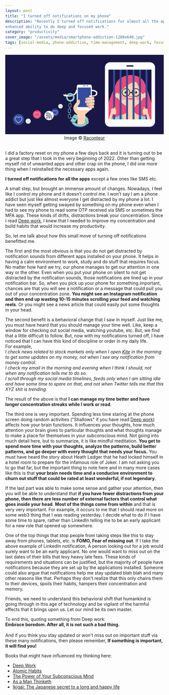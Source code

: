 ```yaml
---
layout: post
title: "I turned off notifications on my phone"
description: "Recently I turned off notifications for almost all the apps on my phone and it resulted in improved concentration,
enhanced ability to do deep and focused work."
category: "productivity"
cover_image: "/assets/media/smartphone-addiction-1280x640.jpg"
tags: [social-media, phone-addiction, time-management, deep-work, focus]
---
```


<img src="/assets/media/smartphone-addiction-1280x640.jpg" alt="Smartphone notifications keeping people chained"/>
<center>Image &copy; <a href="https://www.raconteur.net" target="_blank">Raconteur</a> </center>
<br/>

I did a factory reset on my phone a few days back and it is turning out to be a great step that I took in the very beginning of 2022. Other than getting myself rid of unwanted apps and other crap on the phone, I did one more thing when I reinstalled the necessary apps again.

**I turned off notifications for all the apps** except a few ones like SMS etc.

A small step, but brought an immense amount of changes.
Nowadays, I feel like I control my phone and it doesn’t control me.
I won’t say I am a phone addict but just like almost everyone I get distracted by my phone a lot.
I have seen myself getting swayed by something on my phone even when I had to see my phone to read some OTP received via SMS or sometimes the MFA app.
These kinds of drifts, distractions break your concentration. Since I read <a href="https://amzn.to/3HnEZIZ" target="_blank">Deep work</a>, I knew that I needed to improve my concentration and build habits that would increase my productivity.

So, let me talk about how this small move of turning off notifications benefitted me.

The first and the most obvious is that you do not get distracted by notification sounds from different apps installed on your phone.
It helps in having a calm environment to work, study and do stuff that requires focus. No matter how hard we try, our phone manages to get our attention in one way or the other.
Even when you put your phone on silent to not get distracted by the notification sounds, those notifications are lined up in your notification bar.
So, when you pick up your phone for something important, chances are that you will see a notification or a message that could pull you out of your concentration zone.
**You might see an Instagram notification and then end up wasting 10-15 minutes scrolling your feed and watching reels**.
Or you might see a news article that could easily put some thoughts in your head.

The second benefit is a behavioral change that I saw in myself.
Just like me, you must have heard that you should manage your time well.
Like, keep a window for checking out social media, watching youtube, etc. But, we find that a little difficult to follow.
But, now with my notifications turned off, I have noticed that I can have this kind of discipline or order in my daily life.<br/>
For example,<br/>
*I check news related to stock markets only when I open <a href="https://zerodha.com/open-account?c=AD2478" target="_blank">Kite</a> in the morning to get some updates on my money, not when I see any notification from money control*.<br/>
*I check my email in the morning and evening when I think I should, not when any notification tells me to do so.*<br/>
*I scroll through my social media timelines, feeds only when I am sitting idle and have some time to spare on that, and not when Twitter tells me that this XYZ shit is trending.*<br/>

The result of the above is that **I can manage my time better and have longer concentration streaks while I work or read**.

The third one is very important.
Spending less time staring at the phone screen doing random activities ("Shallows" if you have read <a href="https://amzn.to/3HnEZIZ" target="_blank">Deep work</a>) affects how your brain functions.
It influences your thoughts, how much attention your brain gives to particular thoughts and what thoughts manage to make a place for themselves in your subconscious mind.
Not going into much detail here, but to summarize, it is like mindful meditation.
**You get to spend more time with your thoughts, analyze the patterns, build better patterns, and go deeper with every thought that needs your focus.**
You must have heard the story about Heath Ledger that he had locked himself in a hotel room to prepare for the infamous role of Joker.
I am not asking you to go that far, but the important thing to note here and in many more cases like this is that **your brain needs time and a conducive environment to churn out stuff that could be rated at least wonderful, if not legendary**.

If the last part was able to make some sense and gather your attention, then you will be able to understand that **if you have fewer distractions from your phone, then there are less number of external factors that control what goes inside your head**.
**Most of the things come from within** and that is very very important.
For example, it occurs to me that I should read more on some web3 thing that I was reading yesterday.
I decide what to do if I have some time to spare, rather than LinkedIn telling me to be an early applicant for a new role that opened up somewhere. 

One of the top things that stop people from taking steps like this to stay away from phones, tablets, etc. is **FOMO, Fear of missing out**.
If I take the above example of LinkedIn notification, A person looking out for a job would surely want to be an early applicant.
No one would want to miss out on the last dates of their bills that levy heavy late fees.
These kinds of requirements and situations can be justified, but the majority of people have notifications because they are set up by the applications installed.
Someone could also argue that notifications help me stay updated blah blah and many other reasons like that.
Perhaps they don't realize that this only chains them to their devices, spoils their habits, hampers their concentration and memory.

Friends, we need to understand this behavioral shift that humankind is going through in this age of technology and be vigilant of the harmful effects that it brings upon us.
Let our mind be its own master.

To end this, quoting something from Deep work:<br/>
**Embrace boredom. After all, it is not such a bad thing.**<br/><br/>
And if you think you stay updated or won't miss out on important stuff via these many notifications, then please remember, **If something is important, it will find you!**

Books that might have influenced my thinking here:
- <a href="https://www.amazon.in/Deep-Work-Focused-Success-Distracted/dp/0349413681?crid=1GSAMYKDREGP7&keywords=deep+work&qid=1703595932&sprefix=deep%2Caps%2C80&sr=8-1&linkCode=ll1&tag=infostack2024-21&linkId=4ecfdbe803d4d4a2cffbd5b2f33853b7&language=en_IN&ref_=as_li_ss_tl" target="_blank">Deep Work</a>
- <a href="https://www.amazon.in/Atomic-Habits-James-Clear/dp/1847941834?crid=4QISVIFJ0APP&keywords=atomic+habits&qid=1703595828&sprefix=atomic+%2Caps%2C70&sr=8-3&linkCode=ll1&tag=infostack2024-21&linkId=3284384b931765510b85f519d7210875&language=en_IN&ref_=as_li_ss_tl" target="_blank">Atomic Habits</a>
- <a href="https://www.amazon.in/gp/product/8194790832?ie=UTF8&linkCode=ll1&tag=infostack2024-21&linkId=206824ea0d1bab79c786afaab39120f9&language=en_IN&ref_=as_li_ss_tl" target="_blank">The Power of Your Subconscious Mind</a>
- <a href="https://www.amazon.in/As-Man-Thinketh-James-Allen/dp/9354860478?keywords=as+a+man+thinketh&qid=1675853004&s=books&sprefix=as+a+%2Cstripbooks%2C202&sr=1-1-spons&sp_csd=d2lkZ2V0TmFtZT1zcF9hdGY&psc=1&linkCode=ll1&tag=infostack2024-21&linkId=7ba93aecee0767875cbc5366ac1a7a44&language=en_IN&ref_=as_li_ss_tl" target="_blank">As a Man Thinketh</a>
- <a target="_blank" href="https://www.amazon.in/gp/product/178633089X/ref=as_li_tl?ie=UTF8&camp=3638&creative=24630&creativeASIN=178633089X&linkCode=as2&tag=infostack02-21&linkId=3e461e7033964dfb7d2edff744baf500">Ikigai: The Japanese secret to a long and happy life</a>

